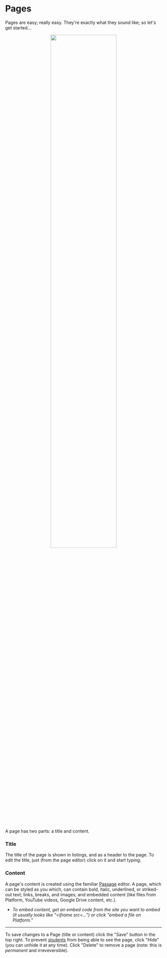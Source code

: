 # Pages

Pages are easy; really easy. They're exactly what they sound like; so let's get started...

<img src="./files/teachers_pages-main.png" style="text-align: center;display: block;min-width: 65%;width: 65%;margin: 0 auto;" />

A page has two parts: a title and content.

### Title
The title of the page is shown in listings, and as a header to the page. To edit the title, just (from the page editor) click on it and start typing.

### Content
A page's content is created using the familiar [Passage](#/07-final_notes/02-acknowledgements.md) editor. A page, which can be styled as you which, can contain bold, italic, underlined, or striked-out text; links, breaks, and images; and embedded content (like files from Platform, YouTube videos, Google Drive content, etc.).
 * *To embed content, get an embed code from the site you want to embed (it usually looks like "&lt;iframe src=...") or click "embed a file on Platform."*

***

To save changes to a Page (title or content) click the "Save" button in the top right. To prevent [students](#/04-using_platform/03-courses/08-students.md) from being able to see the page, click "Hide" (you can unhide it at any time). Click "Delete" to remove a page (note: this is *permanent* and irreveversible).